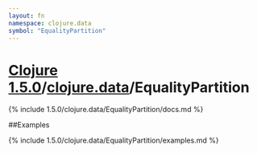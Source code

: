 ```yaml
---
layout: fn
namespace: clojure.data
symbol: "EqualityPartition"
---
```


# [Clojure 1.5.0](../../)/[clojure.data](../)/EqualityPartition

{% include 1.5.0/clojure.data/EqualityPartition/docs.md %}

##Examples

{% include 1.5.0/clojure.data/EqualityPartition/examples.md %}

